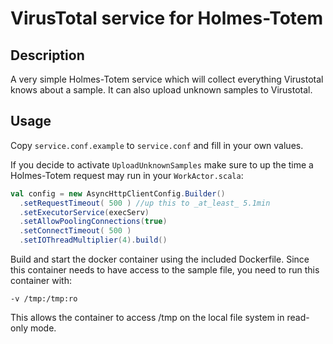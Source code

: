 # VirusTotal service for Holmes-Totem

## Description

A very simple Holmes-Totem service which will collect everything Virustotal knows about a sample. It can also upload unknown samples to Virustotal.

## Usage

Copy `service.conf.example` to `service.conf` and fill in your own values.

If you decide to activate `UploadUnknownSamples` make sure to up the time a Holmes-Totem request may run in your `WorkActor.scala`:
```scala
val config = new AsyncHttpClientConfig.Builder()
  .setRequestTimeout( 500 ) //up this to _at_least_ 5.1min
  .setExecutorService(execServ)
  .setAllowPoolingConnections(true)
  .setConnectTimeout( 500 )
  .setIOThreadMultiplier(4).build()
```

Build and start the docker container using the included Dockerfile. Since this container needs to have access to the sample file, you need to run this container with:

`-v /tmp:/tmp:ro`

This allows the container to access /tmp on the local file system in read-only mode.
